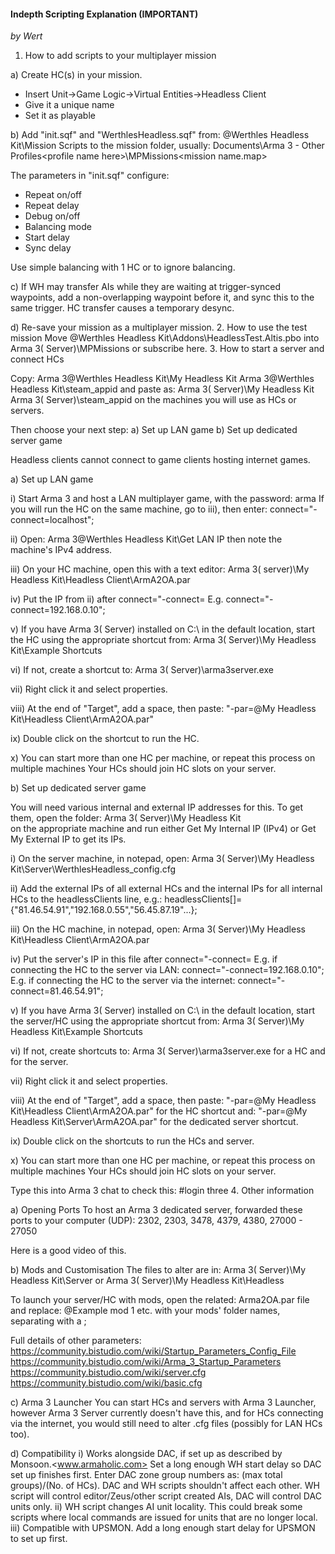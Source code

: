 #### Indepth Scripting Explanation (IMPORTANT)
_by Wert_

1.  How to add scripts to your multiplayer mission

a)
Create HC(s) in your mission.
-   Insert Unit->Game Logic->Virtual Entities->Headless Client
-   Give it a unique name
-   Set it as playable

b)
Add "init.sqf" and "WerthlesHeadless.sqf" from:
@Werthles Headless Kit\Mission Scripts
to the mission folder, usually:
Documents\Arma 3 - Other Profiles\<profile name here>\MPMissions\<mission name.map>

The parameters in "init.sqf" configure:
-   Repeat on/off
-   Repeat delay
-   Debug on/off
-   Balancing mode
-   Start delay
-   Sync delay

Use simple balancing with 1 HC or to ignore balancing.

c)
If WH may transfer AIs while they are waiting at trigger-synced waypoints, add a non-overlapping waypoint before it, and sync this to the same trigger. HC transfer causes a temporary desync.

d)
Re-save your mission as a multiplayer mission.
2. How to use the test mission
Move
@Werthles Headless Kit\Addons\HeadlessTest.Altis.pbo
into
Arma 3( Server)\MPMissions
or
subscribe here.
3. How to start a server and connect HCs

Copy:
Arma 3\@Werthles Headless Kit\My Headless Kit
Arma 3\@Werthles Headless Kit\steam_appid
and paste as:
Arma 3( Server)\My Headless Kit
Arma 3( Server)\steam_appid
on the machines you will use as HCs or servers.

Then choose your next step:
a) Set up LAN game
b) Set up dedicated server game

Headless clients cannot connect to game clients hosting internet games.

a) Set up LAN game

i)
Start Arma 3 and host a LAN multiplayer game, with the password:
arma
If you will run the HC on the same machine, go to iii), then enter:
connect="-connect=localhost";

ii)
Open:
Arma 3\@Werthles Headless Kit\Get LAN IP
then note the machine's IPv4 address.

iii)
On your HC machine, open this with a text editor:
Arma 3( server)\My Headless Kit\Headless Client\ArmA2OA.par

iv)
Put the IP from ii) after connect="-connect=
E.g.
connect="-connect=192.168.0.10";

v)
If you have Arma 3( Server) installed on C:\ in the default location, start the HC using the appropriate shortcut from:
Arma 3( Server)\My Headless Kit\Example Shortcuts

vi)
If not, create a shortcut to:
Arma 3( Server)\arma3server.exe

vii)
Right click it and select properties.

viii)
At the end of "Target", add a space, then paste:
"-par=@My Headless Kit\Headless Client\ArmA2OA.par"

ix)
Double click on the shortcut to run the HC.

x)
You can start more than one HC per machine, or repeat this process on multiple machines Your HCs should join HC slots on your server.

b) Set up dedicated server game

You will need various internal and external IP addresses for this. To get them, open the folder:
Arma 3( Server)\My Headless Kit\
on the appropriate machine and run either
Get My Internal IP
(IPv4) or
Get My External IP
to get its IPs.

i)
On the server machine, in notepad, open:
Arma 3( Server)\My Headless Kit\Server\WerthlesHeadless_config.cfg

ii)
Add the external IPs of all external HCs and the internal IPs for all internal HCs to the headlessClients line, e.g.:
headlessClients[]={"81.46.54.91","192.168.0.55","56.45.87.19"...};

iii)
On the HC machine, in notepad, open:
Arma 3( Server)\My Headless Kit\Headless Client\ArmA2OA.par

iv)
Put the server's IP in this file after connect="-connect=
E.g. if connecting the HC to the server via LAN:
connect="-connect=192.168.0.10";
E.g. if connecting the HC to the server via the internet:
connect="-connect=81.46.54.91";

v)
If you have Arma 3( Server) installed on C:\ in the default location, start the server/HC using the appropriate shortcut from:
Arma 3( Server)\My Headless Kit\Example Shortcuts

vi)
If not, create shortcuts to:
Arma 3( Server)\arma3server.exe
for a HC and for the server.

vii)
Right click it and select properties.

viii)
At the end of "Target", add a space, then paste:
"-par=@My Headless Kit\Headless Client\ArmA2OA.par"
for the HC shortcut and:
"-par=@My Headless Kit\Server\ArmA2OA.par"
for the dedicated server shortcut.

ix)
Double click on the shortcuts to run the HCs and server.

x)
You can start more than one HC per machine, or repeat this process on multiple machines Your HCs should join HC slots on your server.

Type this into Arma 3 chat to check this:
#login three
4. Other information

a) Opening Ports
To host an Arma 3 dedicated server, forwarded these ports to your computer (UDP):
2302, 2303, 3478, 4379, 4380, 27000 - 27050

Here is a good video of this.

b) Mods and Customisation
The files to alter are in:
Arma 3( Server)\My Headless Kit\Server
or
Arma 3( Server)\My Headless Kit\Headless

To launch your server/HC with mods, open the related:
Arma2OA.par
file and replace:
@Example mod 1
etc. with your mods' folder names, separating with a ;

Full details of other parameters:
<https://community.bistudio.com/wiki/Startup_Parameters_Config_File>
<https://community.bistudio.com/wiki/Arma_3_Startup_Parameters>
<https://community.bistudio.com/wiki/server.cfg>
<https://community.bistudio.com/wiki/basic.cfg>

c) Arma 3 Launcher
You can start HCs and servers with Arma 3 Launcher, however Arma 3 Server currently doesn't have this, and for HCs connecting via the internet, you would still need to alter .cfg files (possibly for LAN HCs too).

d) Compatibility
i)
Works alongside DAC, if set up as described by Monsoon.<www.armaholic.com>
Set a long enough WH start delay so DAC set up finishes first.
Enter DAC zone group numbers as:
(max total groups)/(No. of HCs).
DAC and WH scripts shouldn't affect each other. WH script will control editor/Zeus/other script created AIs, DAC will control DAC units only.
ii)
WH script changes AI unit locality. This could break some scripts where local commands are issued for units that are no longer local.
iii)
Compatible with UPSMON. Add a long enough start delay for UPSMON to set up first.
